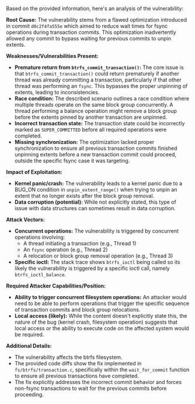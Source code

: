Based on the provided information, here's an analysis of the vulnerability:

**Root Cause:**
The vulnerability stems from a flawed optimization introduced in commit `d0c2f4fa555e` which aimed to reduce wait times for fsync operations during transaction commits. This optimization inadvertently allowed any commit to bypass waiting for previous commits to unpin extents.

**Weaknesses/Vulnerabilities Present:**
- **Premature return from `btrfs_commit_transaction()`:** The core issue is that `btrfs_commit_transaction()` could return prematurely if another thread was already committing a transaction, particularly if that other thread was performing an `fsync`. This bypasses the proper unpinning of extents, leading to inconsistencies.
- **Race condition:** The described scenario outlines a race condition where multiple threads operate on the same block group concurrently.  A thread performing a balance operation might remove a block group before the extents pinned by another transaction are unpinned.
- **Incorrect transaction state:** The transaction state could be incorrectly marked as `SUPER_COMMITTED` before all required operations were completed.
- **Missing synchronization:** The optimization lacked proper synchronization to ensure all previous transaction commits finished unpinning extents before a new transaction commit could proceed, outside the specific fsync case it was targeting.

**Impact of Exploitation:**
- **Kernel panic/crash:** The vulnerability leads to a kernel panic due to a BUG_ON condition in `unpin_extent_range()` when trying to unpin an extent that no longer exists after the block group removal.
- **Data corruption (potential):** While not explicitly stated, this type of issue with data structures can sometimes result in data corruption.

**Attack Vectors:**
- **Concurrent operations:** The vulnerability is triggered by concurrent operations involving:
    - A thread initiating a transaction (e.g., Thread 1)
    - An `fsync` operation (e.g., Thread 2)
    - A relocation or block group removal operation (e.g., Thread 3)
- **Specific ioctl:** The stack trace shows `btrfs_ioctl` being called so its likely the vulnerability is triggered by a specific ioctl call, namely `btrfs_ioctl_balance`.

**Required Attacker Capabilities/Position:**
- **Ability to trigger concurrent filesystem operations:** An attacker would need to be able to perform operations that trigger the specific sequence of transaction commits and block group relocations.
- **Local access (likely):** While the content doesn't explicitly state this, the nature of the bug (kernel crash, filesystem operation) suggests that local access or the ability to execute code on the affected system would be required.

**Additional Details:**
- The vulnerability affects the btrfs filesystem.
- The provided code diffs show the fix implemented in `fs/btrfs/transaction.c`, specifically within the `wait_for_commit` function to ensure all previous transactions have completed.
- The fix explicitly addresses the incorrect commit behavior and forces non-fsync transactions to wait for the previous commits before proceeding.